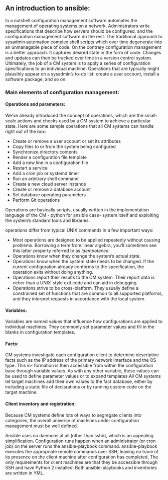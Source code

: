 <h2>An introduction to ansible:</h2>
In a nutshell configuration management software automates the management of operating systems on a network. Administrators write specifications that describe how servers should be configured, and the configuration management software do the rest.
The traditional approach to sysadmin automation complex shell scripts which over time degenerate into an unmanagable piece of code. On the contrary configuration management is a better approach. It captures desired state in the form of code. Changes and updates can then be tracked over time in a version control system.
Ultimately, the job of a CM system is to apply a series of configuration specifications to an individual machine. Operations that are typically  might plausibly appear on a sysadmin’s to-do list: create a user account, install a software package, and so on. 
<h3>Main elements of configuration management:</h3>
<h4>Operations and parameters:</h4>
We’ve already introduced the concept of operations, which are the small-scale actions and checks used by a CM system to achieve a particular state.
Here are some sample operations that all CM systems can handle right out of the box:

* Create or remove a user account or set its attributes
* Copy files to or from the system being configured
* Synchronize directory contents
* Render a configuration file template
* Add a new line in a configuration file
* Restart a service
* Add a cron job or systemd timer
* Run an arbitrary shell command
* Create a new cloud server instance
* Create or remove a database account
* Set database operating parameters
* Perform Git operations

Operations are basically scripts, usually written in the implementation language of the CM - python for ansible case- system itself and exploiting the system’s standard tools and libraries.

operations differ from typical UNIX commands in a few important ways:

* Most operations are designed to be applied repeatedly without causing problems. Borrowing a term from linear algebra, you’ll sometimes see this latter property referred to as *idempotence.*
* Operations know when they change the system’s actual state.
* Operations know when the system state needs to be changed. If the current configuration already conforms to the specification, the operation exits without doing anything.
* Operations report their results to the CM system. Their report data is richer than a UNIX-style exit code and can aid in debugging.
* Operations strive to be cross-platform. They usually define a constrained set of functions that are common to all supported platforms, and they interpret requests in accordance with the local system.

<h4>Variables:</h4>
Variables are named values that influence how configurations are applied to individual machines. They commonly set parameter values and fill in the blanks in configuration templates.
<h4>Facts:</h4>
CM systems investigate each configuration client to determine descriptive facts such as the IP address of the primary network interface and the OS type. This in-
formation is then accessible from within the configuration base through variable values. As with any other variable, these values can be used to define parameter
values or to expand templates.All CM systems let target machines add their own values to the fact database, either by including a static file of declarations or by running custom code on the target machine.
<h4>Client inventory and registration:</h4>
Because CM systems define lots of ways to segregate clients into categories, the overall universe of machines under configuration management must be well defined. 

Ansible uses no daemons at all (other than sshd), which is an appealing simplification. Configuration runs happen when an administrator (or cron job) on the server runs the ansible-playbook command. ansible-playbook executes the appropriate remote commands over SSH, leaving no trace of its presence on the client machine after configuration has completed. The only requirements for client machines are that they be accessible through SSH and have Python 2 installed. Both ansible-playbooks and inventories are written in YML.

